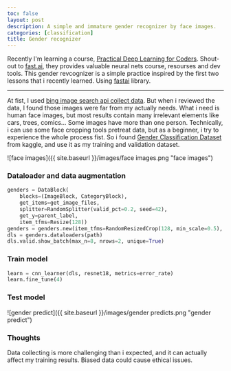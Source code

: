```yaml
---
toc: false
layout: post
description: A simple and immature gender recognizer by face images.
categories: [classification]
title: Gender recognizer
---
```


Recently I'm learning a course, [Practical Deep Learning for Coders](https://course.fast.ai/).
Shout-out to [fast.ai](https://www.fast.ai/), they provides valuable neural nets course, resourses and dev tools.
This gender revcognizer is a simple practice inspired by the first two lessons that i recently learned. Using [fastai](https://github.com/fastai/fastai) library.

---
At fist, I used [bing image search api collect data](https://www.microsoft.com/en-us/bing/apis/bing-image-search-api). But when i reviewed the data, I found those images were far from my actually needs.
What i need is human face images, but most results contain many irrelevant elements like cars, trees, comics... Some images have more than one person.
Technically, i can use some face cropping tools pretreat data, but as a beginner, i try to experience the whole process fist.
So i found [Gender Classification Dataset](https://www.kaggle.com/cashutosh/gender-classification-dataset) from kaggle, and use it as my training and validation dataset.

![face images]({{ site.baseurl }}/images/face images.png "face images")

### Dataloader and data augmentation
```python
genders = DataBlock(
    blocks=(ImageBlock, CategoryBlock), 
    get_items=get_image_files, 
    splitter=RandomSplitter(valid_pct=0.2, seed=42),
    get_y=parent_label,
    item_tfms=Resize(128))
genders = genders.new(item_tfms=RandomResizedCrop(128, min_scale=0.5), batch_tfms=aug_transforms(mult=2))
dls = genders.dataloaders(path)
dls.valid.show_batch(max_n=8, nrows=2, unique=True)
```

### Train model
```python
learn = cnn_learner(dls, resnet18, metrics=error_rate)
learn.fine_tune(4)
```

### Test model
![gender predict]({{ site.baseurl }}/images/gender predicts.png "gender predict")

### Thoughts
Data collecting is more challenging than i expected, and it can actually affect my training results.
Biased data could cause ethical issues.
